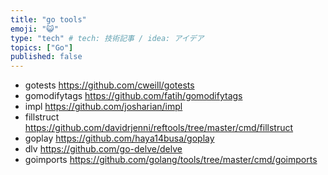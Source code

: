```yaml
---
title: "go tools"
emoji: "😺"
type: "tech" # tech: 技術記事 / idea: アイデア
topics: ["Go"]
published: false
---
```

- gotests
    https://github.com/cweill/gotests
- gomodifytags
    https://github.com/fatih/gomodifytags
- impl
    https://github.com/josharian/impl
- fillstruct
    https://github.com/davidrjenni/reftools/tree/master/cmd/fillstruct
- goplay
    https://github.com/haya14busa/goplay
- dlv
    https://github.com/go-delve/delve
- goimports
    https://github.com/golang/tools/tree/master/cmd/goimports
